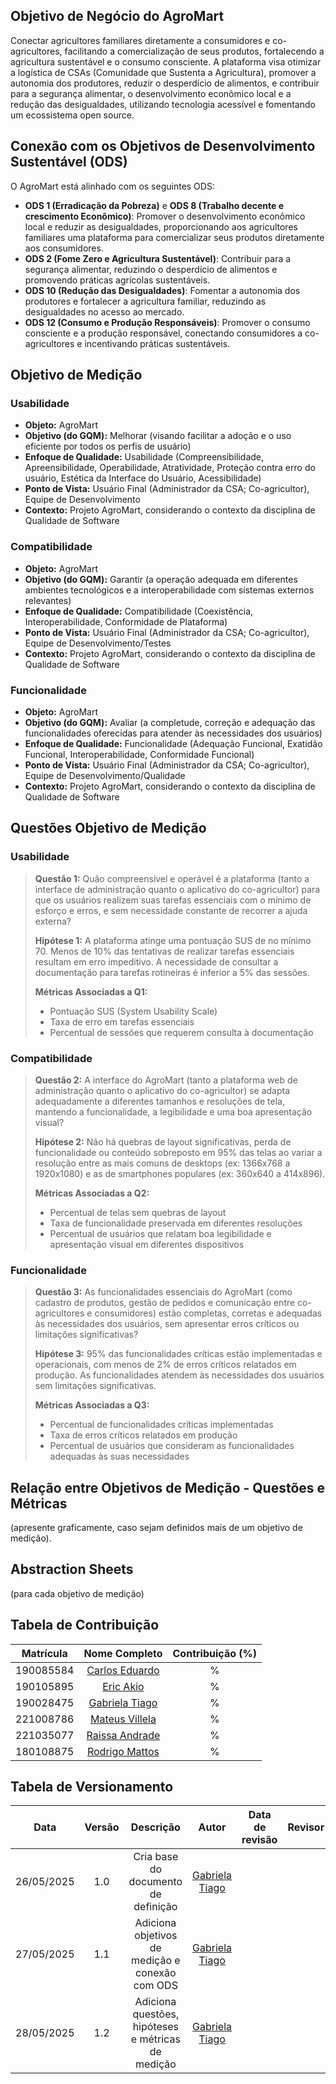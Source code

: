 ## Objetivo de Negócio do **AgroMart**

Conectar agricultores familiares diretamente a consumidores e co-agricultores, facilitando a comercialização de seus produtos, fortalecendo a agricultura sustentável e o consumo consciente. A plataforma visa otimizar a logística de CSAs (Comunidade que Sustenta a Agricultura), promover a autonomia dos produtores, reduzir o desperdício de alimentos, e contribuir para a segurança alimentar, o desenvolvimento econômico local e a redução das desigualdades, utilizando tecnologia acessível e fomentando um ecossistema open source.

## Conexão com os Objetivos de Desenvolvimento Sustentável (ODS)

O AgroMart está alinhado com os seguintes ODS:

-   **ODS 1 (Erradicação da Pobreza)** e **ODS 8 (Trabalho decente e crescimento Econômico)**: Promover o desenvolvimento econômico local e reduzir as desigualdades, proporcionando aos agricultores familiares uma plataforma para comercializar seus produtos diretamente aos consumidores.
-   **ODS 2 (Fome Zero e Agricultura Sustentável)**: Contribuir para a segurança alimentar, reduzindo o desperdício de alimentos e promovendo práticas agrícolas sustentáveis.
-   **ODS 10 (Redução das Desigualdades)**: Fomentar a autonomia dos produtores e fortalecer a agricultura familiar, reduzindo as desigualdades no acesso ao mercado.
-   **ODS 12 (Consumo e Produção Responsáveis)**: Promover o consumo consciente e a produção responsável, conectando consumidores a co-agricultores e incentivando práticas sustentáveis.

## Objetivo de Medição

### Usabilidade

-   **Objeto:** AgroMart
-   **Objetivo (do GQM):** Melhorar (visando facilitar a adoção e o uso eficiente por todos os perfis de usuário)
-   **Enfoque de Qualidade:** Usabilidade (Compreensibilidade, Apreensibilidade, Operabilidade, Atratividade, Proteção contra erro do usuário, Estética da Interface do Usuário, Acessibilidade)
-   **Ponto de Vista:** Usuário Final (Administrador da CSA; Co-agricultor), Equipe de Desenvolvimento
-   **Contexto:** Projeto AgroMart, considerando o contexto da disciplina de Qualidade de Software

### Compatibilidade

-   **Objeto:** AgroMart
-   **Objetivo (do GQM):** Garantir (a operação adequada em diferentes ambientes tecnológicos e a interoperabilidade com sistemas externos relevantes)
-   **Enfoque de Qualidade:** Compatibilidade (Coexistência, Interoperabilidade, Conformidade de Plataforma)
-   **Ponto de Vista:** Usuário Final (Administrador da CSA; Co-agricultor), Equipe de Desenvolvimento/Testes
-   **Contexto:** Projeto AgroMart, considerando o contexto da disciplina de Qualidade de Software

### Funcionalidade

-   **Objeto:** AgroMart
-   **Objetivo (do GQM):** Avaliar (a completude, correção e adequação das funcionalidades oferecidas para atender às necessidades dos usuários)
-   **Enfoque de Qualidade:** Funcionalidade (Adequação Funcional, Exatidão Funcional, Interoperabilidade, Conformidade Funcional)
-   **Ponto de Vista:** Usuário Final (Administrador da CSA; Co-agricultor), Equipe de Desenvolvimento/Qualidade
-   **Contexto:** Projeto AgroMart, considerando o contexto da disciplina de Qualidade de Software

## Questões Objetivo de Medição

### Usabilidade

> **Questão 1:** Quão compreensível e operável é a plataforma (tanto a interface de administração quanto o aplicativo do co-agricultor) para que os usuários realizem suas tarefas essenciais com o mínimo de esforço e erros, e sem necessidade constante de recorrer a ajuda externa?
>
> **Hipótese 1:** A plataforma atinge uma pontuação SUS de no mínimo 70. Menos de 10% das tentativas de realizar tarefas essenciais resultam em erro impeditivo. A necessidade de consultar a documentação para tarefas rotineiras é inferior a 5% das sessões.
>
> **Métricas Associadas a Q1:**
>
> -   Pontuação SUS (System Usability Scale)
> -   Taxa de erro em tarefas essenciais
> -   Percentual de sessões que requerem consulta à documentação

### Compatibilidade

> **Questão 2:** A interface do AgroMart (tanto a plataforma web de administração quanto o aplicativo do co-agricultor) se adapta adequadamente a diferentes tamanhos e resoluções de tela, mantendo a funcionalidade, a legibilidade e uma boa apresentação visual?
>
> **Hipótese 2:** Não há quebras de layout significativas, perda de funcionalidade ou conteúdo sobreposto em 95% das telas ao variar a resolução entre as mais comuns de desktops (ex: 1366x768 a 1920x1080) e as de smartphones populares (ex: 360x640 a 414x896).
>
> **Métricas Associadas a Q2:**
>
> -   Percentual de telas sem quebras de layout
> -   Taxa de funcionalidade preservada em diferentes resoluções
> -   Percentual de usuários que relatam boa legibilidade e apresentação visual em diferentes dispositivos

### Funcionalidade

> **Questão 3:** As funcionalidades essenciais do AgroMart (como cadastro de produtos, gestão de pedidos e comunicação entre co-agricultores e consumidores) estão completas, corretas e adequadas às necessidades dos usuários, sem apresentar erros críticos ou limitações significativas?
>
> **Hipótese 3:** 95% das funcionalidades críticas estão implementadas e operacionais, com menos de 2% de erros críticos relatados em produção. As funcionalidades atendem às necessidades dos usuários sem limitações significativas.
>
> **Métricas Associadas a Q3:**
>
> -   Percentual de funcionalidades críticas implementadas
> -   Taxa de erros críticos relatados em produção
> -   Percentual de usuários que consideram as funcionalidades adequadas às suas necessidades

## Relação entre Objetivos de Medição - Questões e Métricas

(apresente graficamente, caso sejam definidos mais de um objetivo de medição).

## Abstraction Sheets

(para cada objetivo de medição)


## Tabela de Contribuição

| Matrícula |                           Nome Completo                            | Contribuição (%) |
| :-------: | :----------------------------------------------------------------: | :--------------: |
| 190085584 | [Carlos Eduardo](https://github.com/CarlosEduardoMendesdeMesquita) |        %         |
| 190105895 |             [Eric Akio](https://github.com/eric-kingu)             |        %         |
| 190028475 |         [Gabriela Tiago](https://github.com/GabrielaTiago)         |        %         |
| 221008786 |          [Mateus Villela](https://github.com/MVConsorte)           |        %         |
| 221035077 |        [Raissa Andrade](https://github.com/RaissaAndradeS)         |        %         |
| 180108875 |         [Rodrigo Mattos](https://github.com/Rodrigomfab88)         |        %         |

## Tabela de Versionamento

|    Data    | Versão |                     Descrição                      |                       Autor                        | Data de revisão | Revisor |
| :--------: | :----: | :------------------------------------------------: | :------------------------------------------------: | :-------------: | :-----: |
| 26/05/2025 |  1.0   |        Cria base do documento de definição         | [Gabriela Tiago](https://github.com/GabrielaTiago) |                 |         |
| 27/05/2025 |  1.1   |  Adiciona objetivos de medição e conexão com ODS   | [Gabriela Tiago](https://github.com/GabrielaTiago) |                 |         |
| 28/05/2025 |  1.2   | Adiciona questões, hipóteses e métricas de medição | [Gabriela Tiago](https://github.com/GabrielaTiago) |                 |         |

